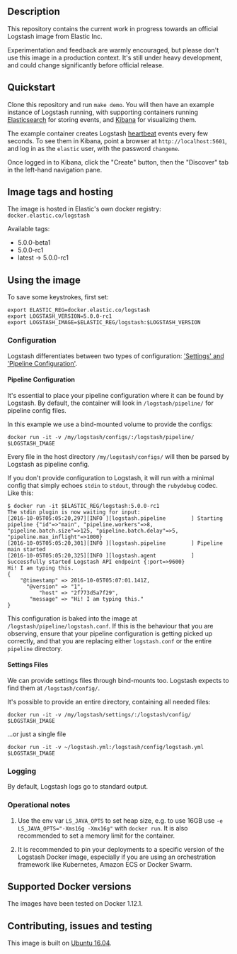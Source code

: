## Description

This repository contains the current work in progress towards an official
Logstash image from Elastic Inc.

Experimentation and feedback are warmly encouraged, but please don't use this
image in a production context. It's still under heavy development, and could
change significantly before official release.

## Quickstart
Clone this repository and run `make demo`. You will then have an
example instance of Logstash running, with supporting containers running
[Elasticsearch][elasticsearch-docker] for storing events, and
[Kibana][kibana-docker] for visualizing them.

The example container creates Logstash [heartbeat][heartbeat-input]
events every few seconds.  To see them in Kibana, point a browser at
`http://localhost:5601`, and log in as the `elastic` user, with the
password `changeme`.

Once logged in to Kibana, click the "Create" button, then the "Discover" tab
in the left-hand navigation pane.

[elasticsearch-docker]: https://github.com/elastic/elasticsearch-docker
[kibana-docker]: https://github.com/elastic/kibana-docker
[heartbeat-input]: https://www.elastic.co/guide/en/logstash/5.0/plugins-inputs-heartbeat.html

## Image tags and hosting

The image is hosted in Elastic's own docker registry: `docker.elastic.co/logstash`

Available tags:

- 5.0.0-beta1
- 5.0.0-rc1
- latest -> 5.0.0-rc1

## Using the image

To save some keystrokes, first set:

``` shell
export ELASTIC_REG=docker.elastic.co/logstash
export LOGSTASH_VERSION=5.0.0-rc1
export LOGSTASH_IMAGE=$ELASTIC_REG/logstash:$LOGSTASH_VERSION
```

### Configuration

Logstash differentiates between two types of configuration:
['Settings' and 'Pipeline Configuration'][conf-types].

#### Pipeline Configuration

It's essential to place your pipeline configuration where it can be
found by Logstash. By default, the container will look in
`/logstash/pipeline/` for pipeline config files.

In this example we use a bind-mounted volume to provide the configs:

``` shell
docker run -it -v /my/logstash/configs/:/logstash/pipeline/ $LOGSTASH_IMAGE
```

Every file in the host directory `/my/logstash/configs/` will then be parsed
by Logstash as pipeline config.

If you don't provide configuration to Logstash, it will run with a minimal
config that simply echoes `stdin` to `stdout`, through the `rubydebug`
codec. Like this:

```
$ docker run -it $ELASTIC_REG/logstash:5.0.0-rc1
The stdin plugin is now waiting for input:
[2016-10-05T05:05:20,297][INFO ][logstash.pipeline        ] Starting pipeline {"id"=>"main", "pipeline.workers"=>8, "pipeline.batch.size"=>125, "pipeline.batch.delay"=>5, "pipeline.max_inflight"=>1000}
[2016-10-05T05:05:20,301][INFO ][logstash.pipeline        ] Pipeline main started
[2016-10-05T05:05:20,325][INFO ][logstash.agent           ] Successfully started Logstash API endpoint {:port=>9600}
Hi! I am typing this.
{
    "@timestamp" => 2016-10-05T05:07:01.141Z,
      "@version" => "1",
          "host" => "2f773d5a7f29",
       "message" => "Hi! I am typing this."
}
```
This configuration is baked into the image at `/logstash/pipeline/logstash.conf`.
If this is the behaviour that you are observing, ensure that your
pipeline configuration is getting picked up correctly, and that you are replacing
either `logstash.conf` or the entire `pipeline` directory.


#### Settings Files

We can provide settings files through bind-mounts too. Logstash expects to
find them at `/logstash/config/`.

It's possible to provide an entire directory, containing all needed files:

```
docker run -it -v /my/logstash/settings/:/logstash/config/ $LOGSTASH_IMAGE
```

...or just a single file

```
docker run -it -v ~/logstash.yml:/logstash/config/logstash.yml $LOGSTASH_IMAGE
```

[conf-types]: https://www.elastic.co/guide/en/logstash/5.0/config-setting-files.html


### Logging

By default, Logstash logs go to standard output.

### Operational notes

1. Use the env var `LS_JAVA_OPTS` to set heap size, e.g. to use 16GB
   use `-e LS_JAVA_OPTS="-Xms16g -Xmx16g"` with `docker run`. It is
   also recommended to set a memory limit for the container.

2. It is recommended to pin your deployments to a specific version of
   the Logstash Docker image, especially if you are using an
   orchestration framework like Kubernetes, Amazon ECS or Docker
   Swarm.

## Supported Docker versions

The images have been tested on Docker 1.12.1.

## Contributing, issues and testing

This image is built on [Ubuntu 16.04][ubuntu-1604].

[ubuntu-1604]: https://github.com/tianon/docker-brew-ubuntu-core/blob/188bcceb999c0c465b3053efefd4e1a03d3fc47e/xenial/Dockerfile
